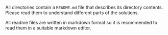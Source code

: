 All directories contain a `README.md` file that describes its directory contents. Please read them to understand different parts of the solutions. 

All readme files are written in markdown format so it is recommended to read them in a suitable markdown editor.
